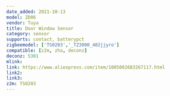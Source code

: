 ```yaml
---
date_added: 2021-10-13
model: ZD06
vendor: Tuya
title: Door Window Sensor
category: sensor
supports: contact, batterypct
zigbeemodel: ['TS0203','_TZ3000_402jjyro']
compatible: [z2m, zha, deconz]
deconz: 5301
mlink: 
link: https://www.aliexpress.com/item/1005002683267117.html
link2: 
link3: 
z2m: TS0203
---
```

